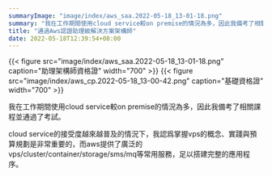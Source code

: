 ```yaml
---
summaryImage: "image/index/aws_saa.2022-05-18_13-01-18.png"
summary: "我在工作期間使用cloud service較on premise的情況為多，因此我備考了相關課程並通過了考試。"
title: "通過Aws認證助理級解決方案架構師"
date: 2022-05-18T12:39:54+08:00
---
```


{{< figure src="image/index/aws_saa.2022-05-18_13-01-18.png" caption="助理架構師資格證" width="700" >}}
{{< figure src="image/index/aws_cp.2022-05-18_13-00-42.png" caption="基礎資格證" width="700" >}}

我在工作期間使用cloud service較on premise的情況為多，因此我備考了相關課程並通過了考試。

cloud service的接受度越來越普及的情況下，我認爲掌握vps的概念、實踐與預算規劃是非常重要的，而aws提供了廣泛的vps/cluster/container/storage/sms/mq等常用服務，足以搭建完整的應用程序。